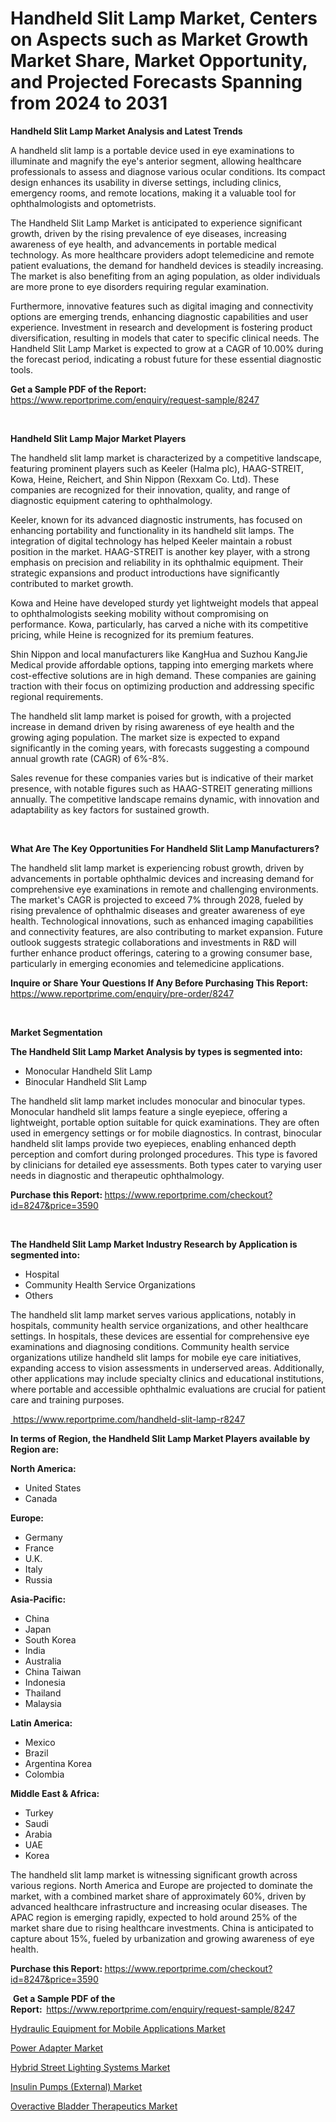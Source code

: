 <p><h1>Handheld Slit Lamp Market, Centers on Aspects such as Market Growth Market Share, Market Opportunity, and Projected Forecasts Spanning from 2024 to 2031</h1></p><p><strong>Handheld Slit Lamp Market Analysis and Latest Trends</strong></p>
<p><p>A handheld slit lamp is a portable device used in eye examinations to illuminate and magnify the eye's anterior segment, allowing healthcare professionals to assess and diagnose various ocular conditions. Its compact design enhances its usability in diverse settings, including clinics, emergency rooms, and remote locations, making it a valuable tool for ophthalmologists and optometrists.</p><p>The Handheld Slit Lamp Market is anticipated to experience significant growth, driven by the rising prevalence of eye diseases, increasing awareness of eye health, and advancements in portable medical technology. As more healthcare providers adopt telemedicine and remote patient evaluations, the demand for handheld devices is steadily increasing. The market is also benefiting from an aging population, as older individuals are more prone to eye disorders requiring regular examination.</p><p>Furthermore, innovative features such as digital imaging and connectivity options are emerging trends, enhancing diagnostic capabilities and user experience. Investment in research and development is fostering product diversification, resulting in models that cater to specific clinical needs. The Handheld Slit Lamp Market is expected to grow at a CAGR of 10.00% during the forecast period, indicating a robust future for these essential diagnostic tools.</p></p>
<p><strong>Get a Sample PDF of the Report:&nbsp;</strong> <a href="https://www.reportprime.com/enquiry/request-sample/8247">https://www.reportprime.com/enquiry/request-sample/8247</a></p>
<p>&nbsp;</p>
<p><strong>Handheld Slit Lamp Major Market Players</strong></p>
<p><p>The handheld slit lamp market is characterized by a competitive landscape, featuring prominent players such as Keeler (Halma plc), HAAG-STREIT, Kowa, Heine, Reichert, and Shin Nippon (Rexxam Co. Ltd). These companies are recognized for their innovation, quality, and range of diagnostic equipment catering to ophthalmology.</p><p>Keeler, known for its advanced diagnostic instruments, has focused on enhancing portability and functionality in its handheld slit lamps. The integration of digital technology has helped Keeler maintain a robust position in the market. HAAG-STREIT is another key player, with a strong emphasis on precision and reliability in its ophthalmic equipment. Their strategic expansions and product introductions have significantly contributed to market growth.</p><p>Kowa and Heine have developed sturdy yet lightweight models that appeal to ophthalmologists seeking mobility without compromising on performance. Kowa, particularly, has carved a niche with its competitive pricing, while Heine is recognized for its premium features.</p><p>Shin Nippon and local manufacturers like KangHua and Suzhou KangJie Medical provide affordable options, tapping into emerging markets where cost-effective solutions are in high demand. These companies are gaining traction with their focus on optimizing production and addressing specific regional requirements.</p><p>The handheld slit lamp market is poised for growth, with a projected increase in demand driven by rising awareness of eye health and the growing aging population. The market size is expected to expand significantly in the coming years, with forecasts suggesting a compound annual growth rate (CAGR) of 6%-8%.</p><p>Sales revenue for these companies varies but is indicative of their market presence, with notable figures such as HAAG-STREIT generating millions annually. The competitive landscape remains dynamic, with innovation and adaptability as key factors for sustained growth.</p></p>
<p>&nbsp;</p>
<p><strong>What Are The Key Opportunities For Handheld Slit Lamp Manufacturers?</strong></p>
<p><p>The handheld slit lamp market is experiencing robust growth, driven by advancements in portable ophthalmic devices and increasing demand for comprehensive eye examinations in remote and challenging environments. The market's CAGR is projected to exceed 7% through 2028, fueled by rising prevalence of ophthalmic diseases and greater awareness of eye health. Technological innovations, such as enhanced imaging capabilities and connectivity features, are also contributing to market expansion. Future outlook suggests strategic collaborations and investments in R&D will further enhance product offerings, catering to a growing consumer base, particularly in emerging economies and telemedicine applications.</p></p>
<p><strong>Inquire or Share Your Questions If Any Before Purchasing This Report:</strong> <a href="https://www.reportprime.com/enquiry/pre-order/8247">https://www.reportprime.com/enquiry/pre-order/8247</a></p>
<p>&nbsp;</p>
<p><strong>Market Segmentation</strong></p>
<p><strong>The Handheld Slit Lamp Market Analysis by types is segmented into:</strong></p>
<p><ul><li>Monocular Handheld Slit Lamp</li><li>Binocular Handheld Slit Lamp</li></ul></p>
<p><p>The handheld slit lamp market includes monocular and binocular types. Monocular handheld slit lamps feature a single eyepiece, offering a lightweight, portable option suitable for quick examinations. They are often used in emergency settings or for mobile diagnostics. In contrast, binocular handheld slit lamps provide two eyepieces, enabling enhanced depth perception and comfort during prolonged procedures. This type is favored by clinicians for detailed eye assessments. Both types cater to varying user needs in diagnostic and therapeutic ophthalmology.</p></p>
<p><strong>Purchase this Report:&nbsp;</strong><a href="https://www.reportprime.com/checkout?id=8247&price=3590">https://www.reportprime.com/checkout?id=8247&price=3590</a></p>
<p>&nbsp;</p>
<p><strong>The Handheld Slit Lamp Market Industry Research by Application is segmented into:</strong></p>
<p><ul><li>Hospital</li><li>Community Health Service Organizations</li><li>Others</li></ul></p>
<p><p>The handheld slit lamp market serves various applications, notably in hospitals, community health service organizations, and other healthcare settings. In hospitals, these devices are essential for comprehensive eye examinations and diagnosing conditions. Community health service organizations utilize handheld slit lamps for mobile eye care initiatives, expanding access to vision assessments in underserved areas. Additionally, other applications may include specialty clinics and educational institutions, where portable and accessible ophthalmic evaluations are crucial for patient care and training purposes.</p></p>
<p><a href="https://www.reportprime.com/handheld-slit-lamp-r8247">&nbsp;https://www.reportprime.com/handheld-slit-lamp-r8247</a></p>
<p><strong>In terms of Region, the Handheld Slit Lamp Market Players available by Region are:</strong></p>
<p>
    <p> <strong> North America: </strong>
        <ul>
            <li>United States</li>
            <li>Canada</li>
        </ul>
        </p> 
    <p> <strong> Europe: </strong>
        <ul>
            <li>Germany</li>
            <li>France</li>
            <li>U.K.</li>
            <li>Italy</li>
            <li>Russia</li>
        </ul>
        </p> 
    <p> <strong> Asia-Pacific: </strong>
        <ul>
            <li>China</li>
            <li>Japan</li>
            <li>South Korea</li>
            <li>India</li>
            <li>Australia</li>
            <li>China Taiwan</li>
            <li>Indonesia</li>
            <li>Thailand</li>
            <li>Malaysia</li>
        </ul>
        </p> 
    <p> <strong> Latin America: </strong>
        <ul>
            <li>Mexico</li>
            <li>Brazil</li>
            <li>Argentina Korea</li>
            <li>Colombia</li>
        </ul>
        </p> 
    <p> <strong> Middle East & Africa: </strong>
        <ul>
            <li>Turkey</li>
            <li>Saudi</li>
            <li>Arabia</li>
            <li>UAE</li>
            <li>Korea</li>
        </ul>
    </p>
    </p>
<p><p>The handheld slit lamp market is witnessing significant growth across various regions. North America and Europe are projected to dominate the market, with a combined market share of approximately 60%, driven by advanced healthcare infrastructure and increasing ocular diseases. The APAC region is emerging rapidly, expected to hold around 25% of the market share due to rising healthcare investments. China is anticipated to capture about 15%, fueled by urbanization and growing awareness of eye health.</p></p>
<p><strong>Purchase this Report: </strong><a href="https://www.reportprime.com/checkout?id=8247&price=3590">https://www.reportprime.com/checkout?id=8247&price=3590</a></p>
<p>&nbsp;<strong>Get a Sample PDF of the Report:&nbsp;&nbsp;</strong><a href="https://www.reportprime.com/enquiry/request-sample/8247">https://www.reportprime.com/enquiry/request-sample/8247</a></p>
<p><strong></strong></p>
<p><p><a href="https://medium.com/@sharquayrhodes1927/global-hydraulic-equipment-for-mobile-applications-market-size-and-market-trends-analysis-by-abaeae58b464">Hydraulic Equipment for Mobile Applications Market</a></p><p><a href="https://www.linkedin.com/pulse/power-adapter-market-industry-landscape-growth-trajectories-global-l5nsc?trackingId=a6AoQ8NXTGywbX6vpWjlAw%3D%3D">Power Adapter Market</a></p><p><a href="https://medium.com/@alexander.bell98078/hybrid-street-lighting-systems-market-share-market-analysis-growth-trends-forecasts-for-06e6f3078f98">Hybrid Street Lighting Systems Market</a></p><p><a href="https://issuu.com/reportprime-2/docs/insulin-pumps-external-market-size-_a5040ae77229a3">Insulin Pumps (External) Market</a></p><p><a href="https://www.linkedin.com/pulse/pioneering-growth-analyzing-global-overactive-bladder-zr9re?trackingId=I9JF%2FhZEQdakHJk3SM2tMQ%3D%3D">Overactive Bladder Therapeutics Market</a></p></p>
